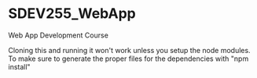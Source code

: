 # SDEV255_WebApp
Web App Development Course

Cloning this and running it won't work unless you setup the node modules. To make sure to generate the proper files for the dependencies with "npm install"
